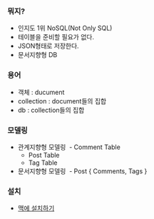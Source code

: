 ### 뭐지?
- 인지도 1위 NoSQL(Not Only SQL)
- 테이블을 준비할 필요가 없다.
- JSON형태로 저장한다.
- 문서지향형 DB

### 용어
- 객체 : ducument
- collection : document들의 집합
- db : collection들의 집합

### 모델링
- 관계지향형 모델링
  - Comment Table
  - Post Table
  - Tag Table
- 문서지향형 모델링
  - Post { Comments, Tags }
  
### 설치
- [맥에 설치하기](https://docs.mongodb.com/manual/tutorial/install-mongodb-on-os-x/)
